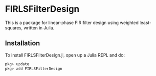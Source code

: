 # FIRLSFilterDesign
This is a package for linear-phase FIR filter design using weighted least-squares, written in Julia. 

## Installation
To install FIRLSFilterDesign.jl, open up a Julia REPL and do:
```julia
pkg> update
pkg> add FIRLSFilterDesign
```